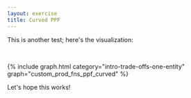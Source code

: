 ```yaml
---
layout: exercise
title: Curved PPF
---
```


This is another test; here's the visualization:

<br>

{% include graph.html category="intro-trade-offs-one-entity" graph="custom_prod_fns_ppf_curved" %}

Let's hope this works!

